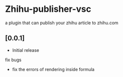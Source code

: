 # Zhihu-publisher-vsc

a plugin that can publish your zhihu article to zhihu.com

## [0.0.1]

- Initial release

fix bugs

- fix the errors of rendering inside formula


